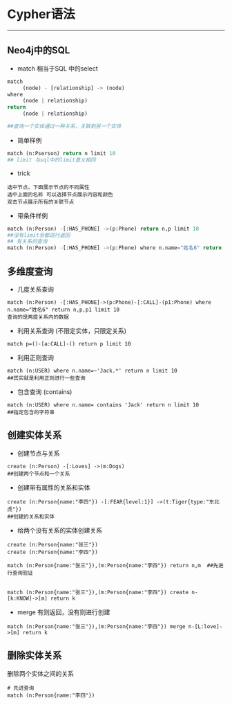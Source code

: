 # Cypher语法

---

## Neo4j中的SQL

* match 相当于SQL 中的select

```py
match
     (node) - [relationship] -> (node)
where 
     (node | relationship)
return 
     (node | relationship)

##查询一个实体通过一种关系，关联到另一个实体
```

* 简单样例

```py
match (n:Pserson) return n limit 10 
## limit 与sql中的limit意义相同
```

* trick

```Cypher
选中节点，下面展示节点的不同属性
选中上面的名称 可以选择节点展示内容和颜色
双击节点展示所有的关联节点
```

* 带条件样例

```py
match (n:Person) -[:HAS_PHONE] ->(p:Phone) return n,p limit 10
##没有limit会都进行返回 
## 有关系的查询
match (n:Person) -[:HAS_PHONE] ->(p:Phone) where n.name="姓名6" return n,p limit 10
```

## 多维度查询

* 几度关系查询

```
match (n:Person) -[:HAS_PHONE]->(p:Phone)-[:CALL]-(p1:Phone) where n.name="姓名6" return n,p,p1 limit 10
查询的是两度关系内的数据
```

* 利用关系查询 \(不限定实体，只限定关系\)

```
match p=()-[a:CALL]-() return p limit 10
```

* 利用正则查询

```
match (n:USER) where n.name=~'Jack.*' return n limit 10
##其实就是利用正则进行一些查询
```

* 包含查询  \(contains\)

```
match (n:USER) where n.name= contains 'Jack' return n limit 10
##指定包含的字符串
```

## 创建实体关系

* 创建节点与关系

```
create (n:Person) -[:Loves] ->(m:Dogs)
##创建两个节点和一个关系
```

* 创建带有属性的关系和实体

```
create (n:Person{name:"李四"}) -[:FEAR{level:1}] ->(t:Tiger{type:"东北虎"})
##创建的关系和实体
```

* 给两个没有关系的实体创建关系

```
create (n:Person{name:"张三"})
create (n:Person{name:"李四"})

match (n:Person{name:"张三"}),(m:Person{name:"李四"}) return n,m  ##先进行查询验证


match (n:Person{name:"张三"}),(m:Person{name:"李四"}) create n-[k:KNOW]->[m] return k
```

* merge 有则返回，没有则进行创建

```
match (n:Person{name:"张三"}),(m:Person{name:"李四"}) merge n-[L:love]->[m] return k
```

## 删除实体关系

删除两个实体之间的关系

```
# 先进查询
match (n:Person{name:"李四"})


```



